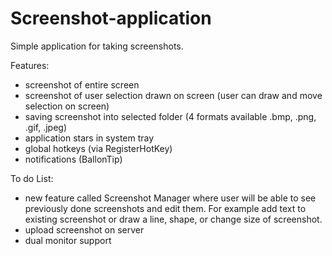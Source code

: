 # Screenshot-application
Simple application for taking screenshots.

Features:
- screenshot of entire screen
- screenshot of user selection drawn on screen (user can draw and move selection on screen)
- saving screenshot into selected folder (4 formats available .bmp, .png, .gif, .jpeg)
- application stars in system tray 
- global hotkeys (via RegisterHotKey)
- notifications (BallonTip)

To do List:
- new feature called Screenshot Manager where user will be able to see previously done screenshots and edit them.
For example add text to existing screenshot or draw a line, shape, or change size of screenshot.
- upload screenshot on server 
- dual monitor support

